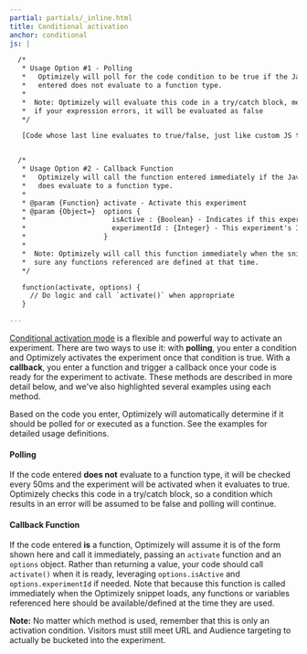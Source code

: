 ```yaml
---
partial: partials/_inline.html
title: Conditional activation
anchor: conditional
js: |

  /*
   * Usage Option #1 - Polling
   *   Optimizely will poll for the code condition to be true if the JavaScript
   *   entered does not evaluate to a function type.
   *
   *  Note: Optimizely will evaluate this code in a try/catch block, meaning
   *  if your expression errors, it will be evaluated as false
   */

   [Code whose last line evaluates to true/false, just like custom JS targeting]


  /*
   * Usage Option #2 - Callback Function
   *   Optimizely will call the function entered immediately if the JavaScript entered
   *   does evaluate to a function type.
   *
   * @param {Function} activate - Activate this experiment
   * @param {Object=}  options {
   *                     isActive : {Boolean} - Indicates if this experiment is active
   *                     experimentId : {Integer} - This experiment's Id
   *                   }
   *
   *  Note: Optimizely will call this function immediately when the snippet loads, so make
   *  sure any functions referenced are defined at that time.
   */

   function(activate, options) {
     // Do logic and call `activate()` when appropriate
   }

---
```


[Conditional activation mode](https://help.optimizely.com/hc/en-us/articles/200040225-Activation-Mode-Activating-an-experiment-dynamically-after-a-page-has-loaded#conditional) is a flexible and powerful way to activate an experiment. There are two ways to use it: with **polling**, you enter a condition and Optimizely activates the experiment once that condition is true. With a **callback**, you enter a function and trigger a callback once your code is ready for the experiment to activate. These methods are described in more detail below, and we've also highlighted several examples using each method.

Based on the code you enter, Optimizely will automatically determine if it should be polled for or executed as a function. See the examples for detailed usage definitions.

#### Polling
If the code entered **does not** evaluate to a function type, it will be checked every 50ms and the experiment will be activated when it evaluates to true. Optimizely checks this code in a try/catch block, so a condition which results in an error will be assumed to be false and polling will continue.

#### Callback Function
If the code entered **is** a function, Optimizely will assume it is of the form shown here and call it immediately, passing an `activate` function and an `options` object. Rather than returning a value, your code should call `activate()` when it is ready, leveraging `options.isActive` and `options.experimentId` if needed. Note that because this function is called immediately when the Optimizely snippet loads, any functions or variables referenced here should be available/defined at the time they are used.

**Note:** No matter which method is used, remember that this is only an activation condition. Visitors must still meet URL and Audience targeting to actually be bucketed into the experiment.
